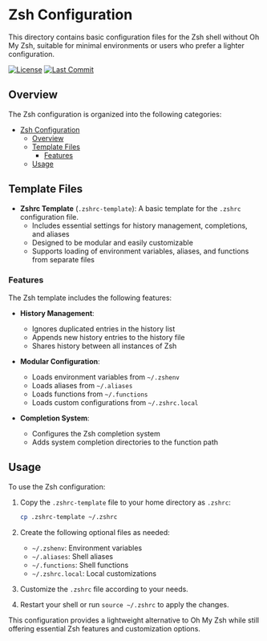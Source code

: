 # Zsh Configuration

This directory contains basic configuration files for the Zsh shell without Oh My Zsh, suitable for minimal environments or users who prefer a lighter configuration.

[![License](https://img.shields.io/badge/License-MIT-blue.svg)](../../LICENSE)
[![Last Commit](https://img.shields.io/github/last-commit/funnyzak/dotfiles)](https://github.com/funnyzak/dotfiles/commits/main)

## Overview

The Zsh configuration is organized into the following categories:

- [Zsh Configuration](#zsh-configuration)
  - [Overview](#overview)
  - [Template Files](#template-files)
    - [Features](#features)
  - [Usage](#usage)

## Template Files

- **Zshrc Template** (`.zshrc-template`): A basic template for the `.zshrc` configuration file.
  - Includes essential settings for history management, completions, and aliases
  - Designed to be modular and easily customizable
  - Supports loading of environment variables, aliases, and functions from separate files

### Features

The Zsh template includes the following features:

- **History Management**:
  - Ignores duplicated entries in the history list
  - Appends new history entries to the history file
  - Shares history between all instances of Zsh

- **Modular Configuration**:
  - Loads environment variables from `~/.zshenv`
  - Loads aliases from `~/.aliases`
  - Loads functions from `~/.functions`
  - Loads custom configurations from `~/.zshrc.local`

- **Completion System**:
  - Configures the Zsh completion system
  - Adds system completion directories to the function path

## Usage

To use the Zsh configuration:

1. Copy the `.zshrc-template` file to your home directory as `.zshrc`:
   ```bash
   cp .zshrc-template ~/.zshrc
   ```

2. Create the following optional files as needed:
   - `~/.zshenv`: Environment variables
   - `~/.aliases`: Shell aliases
   - `~/.functions`: Shell functions
   - `~/.zshrc.local`: Local customizations

3. Customize the `.zshrc` file according to your needs.

4. Restart your shell or run `source ~/.zshrc` to apply the changes.

This configuration provides a lightweight alternative to Oh My Zsh while still offering essential Zsh features and customization options.